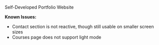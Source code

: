 Self-Developed Portfolio Website

**Known Issues:**
- Contact section is not reactive, though still usable on smaller screen sizes
- Courses page does not support light mode

